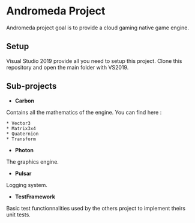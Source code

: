 Andromeda Project
=================

Andromeda project goal is to provide a cloud gaming native game engine.

Setup
-----

Visual Studio 2019 provide all you need to setup this project.
Clone this repository and open the main folder with VS2019.

Sub-projects
------------

* __Carbon__

Contains all the mathematics of the engine.
You can find here :

	* Vector3
	* Matrix3x4
	* Quaternion
	* Transform

* __Photon__

The graphics engine.

* __Pulsar__

Logging system.

* __TestFramework__

Basic test functionnalities used by the others project to implement theirs unit tests.
